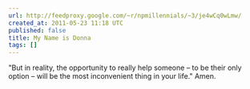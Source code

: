```yaml
---
url: http://feedproxy.google.com/~r/npmillennials/~3/je4wCq0wLmw/
created_at: 2011-05-23 11:18 UTC
published: false
title: My Name is Donna
tags: []
---
```


"But in reality, the opportunity to really help someone – to be their only option – will be the most inconvenient thing in your life."  Amen.
